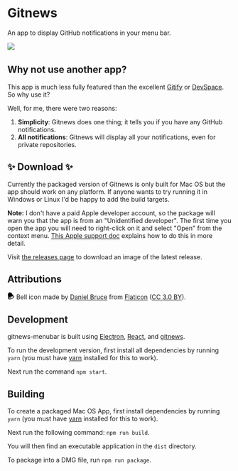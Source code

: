 # Gitnews

An app to display GitHub notifications in your menu bar.

<img src="./gitnews-demo.gif" />

## Why not use another app?

This app is much less fully featured than the excellent [Gitify](http://gitify.io/) or [DevSpace](https://devspace.io/). So why use it?

Well, for me, there were two reasons:

1. **Simplicity**: Gitnews does one thing; it tells you if you have any GitHub notifications.
2. **All notifications**: Gitnews will display all your notifications, even for private repositories.

## ✨ Download ✨

Currently the packaged version of Gitnews is only built for Mac OS but the app should work on any platform. If anyone wants to try running it in Windows or Linux I'd be happy to add the build targets.

**Note:** I don't have a paid Apple developer account, so the package will warn you that the app is from an "Unidentified developer". The first time you open the app you will need to right-click on it and select "Open" from the context menu. [This Apple support doc](https://support.apple.com/kb/ph18657?locale=en_US) explains how to do this in more detail.

Visit [the releases page](https://github.com/sirbrillig/gitnews-menubar/releases) to download an image of the latest release.

## Attributions

<img src="./IconTemplate.png" /> Bell icon made by <a href="http://www.flaticon.com/authors/daniel-bruce">Daniel Bruce</a> from <a href="http://www.flaticon.com">Flaticon</a> (<a href="http://creativecommons.org/licenses/by/3.0/">CC 3.0 BY</a>).

## Development

gitnews-menubar is built using [Electron](https://electron.atom.io/), [React](https://facebook.github.io/react/), and [gitnews](https://github.com/sirbrillig/gitnews).

To run the development version, first install all dependencies by running `yarn` (you must have [yarn](https://yarnpkg.com/en/) installed for this to work).

Next run the command `npm start`.

## Building

To create a packaged Mac OS App, first install dependencies by running `yarn` (you must have [yarn](https://yarnpkg.com/en/) installed for this to work).

Next run the following command: `npm run build`.

You will then find an executable application in the `dist` directory.

To package into a DMG file, run `npm run package`.
